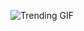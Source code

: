 ![Trending GIF](https://media2.giphy.com/media/v1.Y2lkPThiYjIxNzcyZXIyYnl3YnVpY2pqOWRlZnczZjhhNDBpc2poa3hpeWNqNGIxaGczNiZlcD12MV9naWZzX3NlYXJjaCZjdD1n/SXOaBm5npU8UcTuTLk/giphy.gif)
